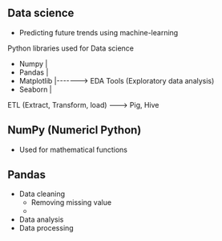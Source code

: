 Data science 
------------
 - Predicting future trends using machine-learning

Python libraries used for Data science
 - Numpy	|
 - Pandas	|
 - Matplotlib	|------->  EDA Tools (Exploratory data analysis)
 - Seaborn	|

ETL (Extract, Transform, load) ---> Pig, Hive



NumPy (Numericl Python)
-----------------------

 - Used for mathematical functions
 

Pandas 
------

 - Data cleaning
	- Removing missing value
	- 
 - Data analysis
 - Data processing

	


